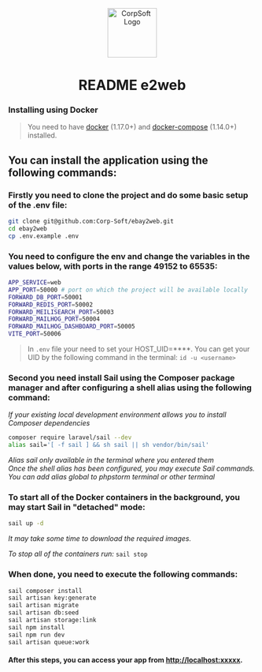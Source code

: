 <div align="center">
<img src="https://avatars1.githubusercontent.com/u/33844443" height="100px" alt="CorpSoft Logo">
    <h1 align="center">README e2web</h1>
</div>

### Installing using Docker


> You need to have [docker](http://www.docker.com) (1.17.0+) and
[docker-compose](https://docs.docker.com/compose/install/) (1.14.0+) installed.

## You can install the application using the following commands:

### Firstly you need to clone the project and do some basic setup of the .env file:

```sh
git clone git@github.com:Corp-Soft/ebay2web.git
cd ebay2web
cp .env.example .env
```

### You need to configure the env and change the variables in the values below, with ports in the range 49152 to 65535:
```sh
APP_SERVICE=web
APP_PORT=50000 # port on which the project will be available locally
FORWARD_DB_PORT=50001
FORWARD_REDIS_PORT=50002
FORWARD_MEILISEARCH_PORT=50003
FORWARD_MAILHOG_PORT=50004
FORWARD_MAILHOG_DASHBOARD_PORT=50005
VITE_PORT=50006
```

> In `.env` file your need to set your HOST_UID=****.
> You can get your UID by the following command in the terminal: `id -u <username>`


### Second you need install Sail using the Composer package manager and after configuring a shell alias using the following command:
_If your existing local development environment allows you to install Composer dependencies_
```sh
composer require laravel/sail --dev
alias sail='[ -f sail ] && sh sail || sh vendor/bin/sail'
```

_Alias sail only available in the terminal where you entered them_
<br>
_Once the shell alias has been configured, you may execute Sail commands._
<br>
_You can add alias global to phpstorm terminal or other terminal_


### To start all of the Docker containers in the background, you may start Sail in "detached" mode:

```sh
sail up -d
```
_It may take some time to download the required images._

_To stop all of the containers run:_  `sail stop`

### When done, you need to execute the following commands:

```sh
sail composer install
sail artisan key:generate
sail artisan migrate
sail artisan db:seed
sail artisan storage:link
sail npm install
sail npm run dev
sail artisan queue:work
```

#### After this steps, you can access your app from [http://localhost:xxxxx](http://localhost:xxxxx).
